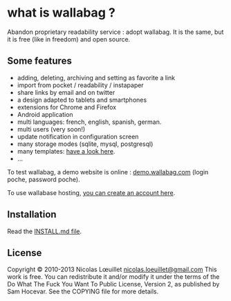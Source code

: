 # what is wallabag ?
Abandon proprietary readability service : adopt wallabag. It is the same, but it is free (like in freedom) and open source. 

## Some features
* adding, deleting, archiving and setting as favorite a link
* import from pocket / readability / instapaper
* share links by email and on twitter
* a design adapted to tablets and smartphones
* extensions for Chrome and Firefox
* Android application
* multi languages: french, english, spanish, german.
* multi users (very soon!)
* update notification in configuration screen
* many storage modes (sqlite, mysql, postgresql)
* many templates: [have a look here](https://github.com/wallabag/wallabag/tree/master/themes).
* ...

To test wallabag, a demo website is online : [demo.wallabag.com](http://demo.wallabag.com) (login poche, password poche).

To use wallabase hosting, [you can create an account here](http://app.inthepoche.com/).

## Installation
Read the [INSTALL.md file](https://github.com/wallabag/wallabag/blob/master/INSTALL.md).

## License
Copyright © 2010-2013 Nicolas Lœuillet <nicolas.loeuillet@gmail.com>
This work is free. You can redistribute it and/or modify it under the
terms of the Do What The Fuck You Want To Public License, Version 2,
as published by Sam Hocevar. See the COPYING file for more details.
